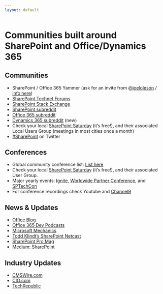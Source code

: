 ```yaml
---
layout: default
---
```

# Communities built around SharePoint and Office/Dynamics 365
    
## Communities

*   SharePoint / Office 365 Yammer (ask for an invite from @[joeloleson](https://twitter.com/joeloleson) / [info here](http://blog.furuknap.net/finally-a-sharepoint-community-that-works-spyam-is-here-on-yam))
*   [SharePoint Technet Forums](http://social.technet.microsoft.com/Forums/en-US/category/sharepoint)
*   [SharePoint Stack Exchange](http://sharepoint.stackexchange.com/)
*   [SharePoint subreddit](https://sharepoint.reddit.com)
*   [Office 365 subreddit](https://office365.reddit.com)
*   [Dynamics 365 subreddit](https://dynamics365.reddit.com) (new)
*   Check your local [SharePoint Saturday](http://www.spsevents.org/) (it’s free!), and their associated Local Users Group (meetings in most cities once a month)
*   [#SharePoint](https://twitter.com/search?q=%23sharepoint) on Twitter

## Conferences

*   Global community conference list: [List here](http://icansharepoint.com/sharepoint-conferences-in-2016/)
*   Check your local [SharePoint Saturday](http://www.spsevents.org/) (it’s free!), and their associated User Group.
*   Major yearly events: [Ignite](https://ignite.microsoft.com/), [Worldwide Partner Conference](https://partner.microsoft.com/), and [SPTechCon](http://www.sptechcon.com/)
*   For conference recordings check Youtube and [Channel9](http://ch9.ms)

## News & Updates

*   [Office Blog](https://blogs.office.com/)
*   [Office 365 Dev Podcasts](http://dev.office.com/podcasts)
*   [Microsoft Mechanics](https://channel9.msdn.com/Mechanics)
*   [Todd Klindt’s SharePoint Netcast](http://www.toddklindt.com/netcast/default.aspx)
*   [SharePoint Pro Mag](http://sharepointpromag.com/)
*   [Medium: SharePoint](https://medium.com/tag/sharepoint)

## Industry Updates

*   [CMSWire.com](http://www.cmswire.com/)
*   [CIO.com](http://www.cio.com/)
*   [TechRepublic](http://www.techrepublic.com/)